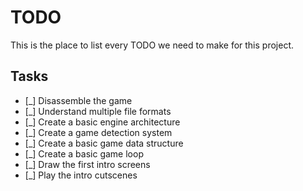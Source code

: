 # TODO

This is the place to list every TODO we need to make for this project.

## Tasks

- [_] Disassemble the game
- [_] Understand multiple file formats
- [_] Create a basic engine architecture
- [_] Create a game detection system
- [_] Create a basic game data structure
- [_] Create a basic game loop
- [_] Draw the first intro screens
- [_] Play the intro cutscenes
